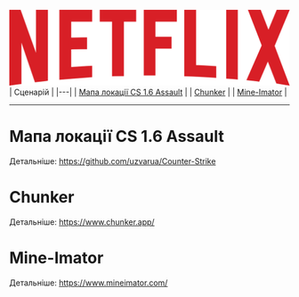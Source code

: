 ![](images/Netflix/Netflix_2015_logo.svg.png)
| Сценарій |
|---|
| [Мапа локації CS 1.6 Assault](#мапа-локації-cs-16-assault) |
| [Chunker](#chunker) |
| [Mine-Imator](#mine-imator) |
***
# Мапа локації CS 1.6 Assault
Детальніше: https://github.com/uzvarua/Counter-Strike
# Chunker
Детальніше: https://www.chunker.app/
# Mine-Imator
Детальніше: https://www.mineimator.com/
